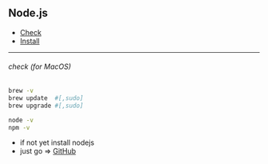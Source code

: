 ## Node.js
- [Check](#check)
- [Install](#install)
  
---
  
###### check (for MacOS)
```sh
brew -v
brew update  #[,sudo]
brew upgrade #[,sudo]

node -v
npm -v
```
- if not yet install nodejs
- just go => [GitHub](http://github.com)
